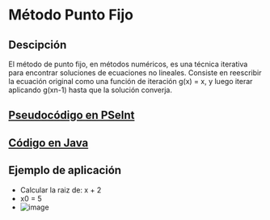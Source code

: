 # Método Punto Fijo

## Descipción
El método de punto fijo, en métodos numéricos, es una técnica iterativa para encontrar soluciones de ecuaciones no lineales. Consiste en reescribir la ecuación original como una función de iteración g(x) = x, y luego iterar aplicando g(xn-1) hasta que la solución converja. 

## [Pseudocódigo en PSeInt](./PuntoFijo.psc)

## [Código en Java](./PuntoFijo.java)

## Ejemplo de aplicación
- Calcular la raiz de: x + 2
- x0 = 5
- ![image](https://github.com/user-attachments/assets/ed3ac5dd-06d2-4837-9bdb-776b5baa78df)
